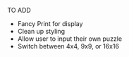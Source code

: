 TO ADD

- Fancy Print for display
- Clean up styling
- Allow user to input their own puzzle
- Switch between 4x4, 9x9, or 16x16